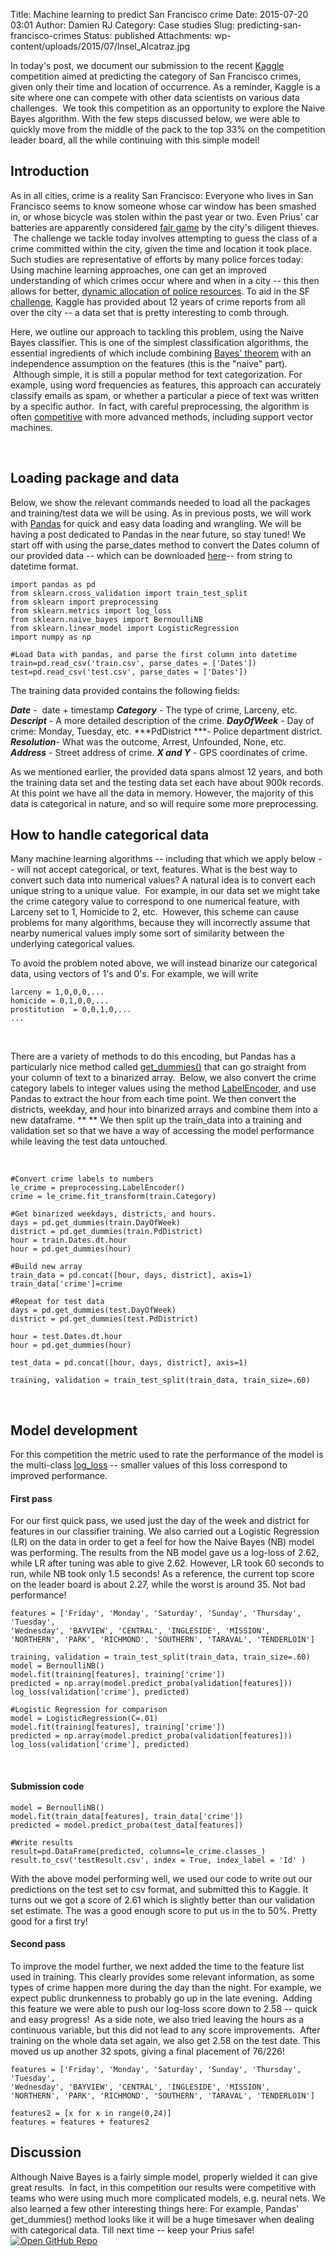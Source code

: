 Title: Machine learning to predict San Francisco crime
Date: 2015-07-20 03:01
Author: Damien RJ
Category: Case studies
Slug: predicting-san-francisco-crimes
Status: published
Attachments: wp-content/uploads/2015/07/Insel_Alcatraz.jpg

In today's post, we document our submission to the recent [Kaggle](https://www.kaggle.com/c/sf-crime) competition aimed at predicting the category of San Francisco crimes, given only their time and location of occurrence. As a reminder, Kaggle is a site where one can compete with other data scientists on various data challenges.  We took this competition as an opportunity to explore the Naive Bayes algorithm. With the few steps discussed below, we were able to quickly move from the middle of the pack to the top 33% on the competition leader board, all the while continuing with this simple model!





Introduction
------------

As in all cities, crime is a reality San Francisco: Everyone who lives in San Francisco seems to know someone whose car window has been smashed in, or whose bicycle was stolen within the past year or two. Even Prius' car batteries are apparently considered [fair game](http://abc7news.com/news/exclusive-car-battery-thefts-from-hybrid-cars-on-the-rise-in-san-francisco-/725532/) by the city's diligent thieves.  The challenge we tackle today involves attempting to guess the class of a crime committed within the city, given the time and location it took place. Such studies are representative of efforts by many police forces today: Using machine learning approaches, one can get an improved understanding of which crimes occur where and when in a city -- this then allows for better, [dynamic allocation of police resources](http://www.forbes.com/sites/emc/2014/06/03/data-analysis-helps-police-departments-fight-crime/). To aid in the SF [challenge](https://www.kaggle.com/c/sf-crime), Kaggle has provided about 12 years of crime reports from all over the city -- a data set that is pretty interesting to comb through.

Here, we outline our approach to tackling this problem, using the Naive Bayes classifier. This is one of the simplest classification algorithms, the essential ingredients of which include combining [Bayes' theorem](https://en.wikipedia.org/wiki/Bayes%27_theorem "Bayes' theorem") with an independence assumption on the features (this is the "naive" part).  Although simple, it is still a popular method for text categorization. For example, using word frequencies as features, this approach can accurately classify emails as spam, or whether a particular a piece of text was written by a specific author.  In fact, with careful preprocessing, the algorithm is often [competitive](http://people.csail.mit.edu/jrennie/papers/icml03-nb.pdf) with more advanced methods, including support vector machines.

 

**Loading package and data**
----------------------------

Below, we show the relevant commands needed to load all the packages and training/test data we will be using. As in previous posts, we will work with [Pandas](http://pandas.pydata.org/) for quick and easy data loading and wrangling. We will be having a post dedicated to Pandas in the near future, so stay tuned! We start off with using the parse_dates method to convert the Dates column of our provided data -- which can be downloaded [here](https://www.kaggle.com/c/sf-crime/data)-- from string to datetime format.

```
import pandas as pd
from sklearn.cross_validation import train_test_split
from sklearn import preprocessing
from sklearn.metrics import log_loss
from sklearn.naive_bayes import BernoulliNB
from sklearn.linear_model import LogisticRegression
import numpy as np

#Load Data with pandas, and parse the first column into datetime
train=pd.read_csv('train.csv', parse_dates = ['Dates'])
test=pd.read_csv('test.csv', parse_dates = ['Dates'])
```

The training data provided contains the following fields:

***Date*** -  date + timestamp
***Category*** - The type of crime, Larceny, etc.
***Descript*** - A more detailed description of the crime.
***DayOfWeek*** - Day of crime: Monday, Tuesday, etc.
***PdDistrict ***- Police department district.
***Resolution***- What was the outcome, Arrest, Unfounded, None, etc.
***Address*** - Street address of crime.
***X and Y*** - GPS coordinates of crime.

As we mentioned earlier, the provided data spans almost 12 years, and both the training data set and the testing data set each have about 900k records. At this point we have all the data in memory. However, the majority of this data is categorical in nature, and so will require some more preprocessing.

How to handle categorical data
------------------------------

Many machine learning algorithms -- including that which we apply below -- will not accept categorical, or text, features. What is the best way to convert such data into numerical values? A natural idea is to convert each unique string to a unique value.  For example, in our data set we might take the crime category value to correspond to one numerical feature, with Larceny set to 1, Homicide to 2, etc.  However, this scheme can cause problems for many algorithms, because they will incorrectly assume that nearby numerical values imply some sort of similarity between the underlying categorical values.

To avoid the problem noted above, we will instead binarize our categorical data, using vectors of 1's and 0's. For example, we will write

    larceny = 1,0,0,0,...
    homicide = 0,1,0,0,...
    prostitution  = 0,0,1,0,...
    ...

 

There are a variety of methods to do this encoding, but Pandas has a particularly nice method called [get_dummies()](http://pandas.pydata.org/pandas-docs/version/0.13.1/generated/pandas.get_dummies.html) that can go straight from your column of text to a binarized array.  Below, we also convert the crime category labels to integer values using the method [LabelEncoder](http://scikit-learn.org/stable/modules/generated/sklearn.preprocessing.LabelEncoder.html), and use Pandas to extract the hour from each time point. We then convert the districts, weekday, and hour into binarized arrays and combine them into a new dataframe. ** ** We then split up the train_data into a training and validation set so that we have a way of accessing the model performance while leaving the test data untouched.

 

```
#Convert crime labels to numbers
le_crime = preprocessing.LabelEncoder()
crime = le_crime.fit_transform(train.Category)

#Get binarized weekdays, districts, and hours.
days = pd.get_dummies(train.DayOfWeek)
district = pd.get_dummies(train.PdDistrict)
hour = train.Dates.dt.hour
hour = pd.get_dummies(hour)

#Build new array
train_data = pd.concat([hour, days, district], axis=1)
train_data['crime']=crime

#Repeat for test data
days = pd.get_dummies(test.DayOfWeek)
district = pd.get_dummies(test.PdDistrict)

hour = test.Dates.dt.hour
hour = pd.get_dummies(hour)

test_data = pd.concat([hour, days, district], axis=1)

training, validation = train_test_split(train_data, train_size=.60)
```

 

**Model development**
---------------------

For this competition the metric used to rate the performance of the model is the multi-class [log_loss](http://scikit-learn.org/stable/modules/generated/sklearn.metrics.log_loss.html) -- smaller values of this loss correspond to improved performance.

#### First pass

For our first quick pass, we used just the day of the week and district for features in our classifier training. We also carried out a Logistic Regression (LR) on the data in order to get a feel for how the Naive Bayes (NB) model was performing. The results from the NB model gave us a log-loss of 2.62, while LR after tuning was able to give 2.62. However, LR took 60 seconds to run, while NB took only 1.5 seconds! As a reference, the current top score on the leader board is about 2.27, while the worst is around 35. Not bad performance!

```
features = ['Friday', 'Monday', 'Saturday', 'Sunday', 'Thursday', 'Tuesday',
'Wednesday', 'BAYVIEW', 'CENTRAL', 'INGLESIDE', 'MISSION',
'NORTHERN', 'PARK', 'RICHMOND', 'SOUTHERN', 'TARAVAL', 'TENDERLOIN']

training, validation = train_test_split(train_data, train_size=.60)
model = BernoulliNB()
model.fit(training[features], training['crime'])
predicted = np.array(model.predict_proba(validation[features]))
log_loss(validation['crime'], predicted)

#Logistic Regression for comparison
model = LogisticRegression(C=.01)
model.fit(training[features], training['crime'])
predicted = np.array(model.predict_proba(validation[features]))
log_loss(validation['crime'], predicted)

```

 

#### Submission code

```
model = BernoulliNB()
model.fit(train_data[features], train_data['crime'])
predicted = model.predict_proba(test_data[features])

#Write results
result=pd.DataFrame(predicted, columns=le_crime.classes_)
result.to_csv('testResult.csv', index = True, index_label = 'Id' )
```

With the above model performing well, we used our code to write out our predictions on the test set to csv format, and submitted this to Kaggle. It turns out we got a score of 2.61 which is slightly better than our validation set estimate. The was a good enough score to put us in the to 50%. Pretty good for a first try!

#### Second pass

To improve the model further, we next added the time to the feature list used in training. This clearly provides some relevant information, as some types of crime happen more during the day than the night. For example, we expect public drunkenness to probably go up in the late evening.  Adding this feature we were able to push our log-loss score down to 2.58 -- quick and easy progress!  As a side note, we also tried leaving the hours as a continuous variable, but this did not lead to any score improvements.  After training on the whole data set again, we also get 2.58 on the test date. This moved us up another 32 spots, giving a final placement of 76/226!

```
features = ['Friday', 'Monday', 'Saturday', 'Sunday', 'Thursday', 'Tuesday',
'Wednesday', 'BAYVIEW', 'CENTRAL', 'INGLESIDE', 'MISSION',
'NORTHERN', 'PARK', 'RICHMOND', 'SOUTHERN', 'TARAVAL', 'TENDERLOIN']

features2 = [x for x in range(0,24)]
features = features + features2
```

Discussion
----------

Although Naive Bayes is a fairly simple model, properly wielded it can give great results.  In fact, in this competition our results were competitive with teams who were using much more complicated models, e.g. neural nets. We also learned a few other interesting things here: For example, Pandas' get_dummies() method looks like it will be a huge timesaver when dealing with categorical data. Till next time -- keep your Prius safe!
[![Open GitHub Repo]({static}/wp-content/uploads/2015/03/GitHub_Logo.png)](https://github.com/EFavDB/SF-Crime "GitHub Repo")
